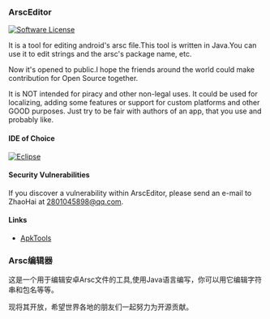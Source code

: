 ### ArscEditor

[![Software License](https://img.shields.io/badge/license-Apache%202.0-brightgreen.svg)](https://github.com/seaase/ArscEditor/blob/master/LICENSE)

It is a tool for editing android's arsc file.This tool is written in Java.You can use it to edit strings and the arsc's package name, etc.

Now it's opened to public.I hope the friends around the world could make contribution for Open Source together.

It is NOT intended for piracy and other non-legal uses. It could be used for localizing, adding some features or support for custom platforms and other GOOD purposes. Just try to be fair with authors of an app, that you use and probably like.


#### IDE of Choice

[![Eclipse](.github/eclipse.png?raw=true)](http://www.eclipse.org/)

#### Security Vulnerabilities

If you discover a vulnerability within ArscEditor, please send an e-mail to ZhaoHai at 2801045898@qq.com.

#### Links
- [ApkTools](https://github.com/iBotPeaches/Apktool)

### Arsc编辑器
这是一个用于编辑安卓Arsc文件的工具,使用Java语言编写，你可以用它编辑字符串和包名等等。

现将其开放，希望世界各地的朋友们一起努力为开源贡献。
